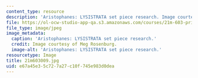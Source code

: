 ```yaml
---
content_type: resource
description: 'Aristophanes: LYSISTRATA set piece research. Image courtesy of Meg Rosenburg.'
file: https://ol-ocw-studio-app-qa.s3.amazonaws.com/courses/21m-603-principles-of-design-fall-2005/e67a45e35c727a27c10f745e983d0dea_21m603009.jpg
file_type: image/jpeg
image_metadata:
  caption: 'Aristophanes: LYSISTRATA set piece research.'
  credit: Image courtesy of Meg Rosenburg.
  image-alt: 'Aristophanes: LYSISTRATA set piece research.'
resourcetype: Image
title: 21m603009.jpg
uid: e67a45e3-5c72-7a27-c10f-745e983d0dea
---
```

